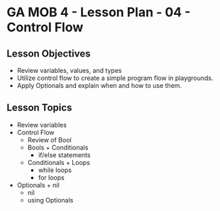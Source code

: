 # GA MOB 4 - Lesson Plan - 04 - Control Flow

## Lesson Objectives

* Review variables, values, and types
* Utilize control flow to create a simple program flow in playgrounds.
* Apply Optionals and explain when and how to use them.


## Lesson Topics

* Review variables
* Control Flow
    * Review of Bool
    * Bools + Conditionals
        * if/else statements
    * Conditionals + Loops
        * while loops
        * for loops
* Optionals + nil
    * nil
    * using Optionals
